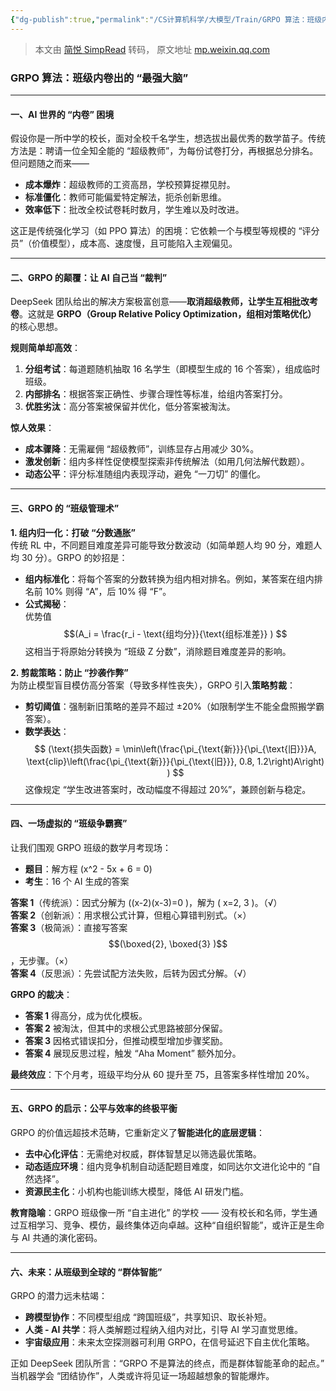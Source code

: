 ```yaml
---
{"dg-publish":true,"permalink":"/CS计算机科学/大模型/Train/GRPO 算法：班级内卷出的 “最强大脑”/","noteIcon":"","created":"2025-07-31T10:00:11.132+08:00","updated":"2025-01-29T16:16:03.000+08:00"}
---
```


> 本文由 [简悦 SimpRead](http://ksria.com/simpread/) 转码， 原文地址 [mp.weixin.qq.com](https://mp.weixin.qq.com/s?__biz=MzA3MDE2OTQ0OA==&mid=2651918255&idx=5&sn=163d52fdc257eec08ec2e50bc7c0131d&chksm=843d621347ecbc5b5c6a9b875aca7866b14f826432b05ad7caf0eae836a47176e6606d75f6ee#rd)

### **GRPO 算法：班级内卷出的 “最强大脑”**

* * *

#### **一、AI 世界的 “内卷” 困境**

假设你是一所中学的校长，面对全校千名学生，想选拔出最优秀的数学苗子。传统方法是：聘请一位全知全能的 “超级教师”，为每份试卷打分，再根据总分排名。但问题随之而来——

*   **成本爆炸**：超级教师的工资高昂，学校预算捉襟见肘。
*   **标准僵化**：教师可能偏爱特定解法，扼杀创新思维。
*   **效率低下**：批改全校试卷耗时数月，学生难以及时改进。

这正是传统强化学习（如 PPO 算法）的困境：它依赖一个与模型等规模的 “评分员”（价值模型），成本高、速度慢，且可能陷入主观偏见。

* * *

#### **二、GRPO 的颠覆：让 AI 自己当 “裁判”**

DeepSeek 团队给出的解决方案极富创意——**取消超级教师，让学生互相批改考卷**。这就是 **GRPO（Group Relative Policy Optimization，组相对策略优化）** 的核心思想。

**规则简单却高效**：

1.  **分组考试**：每道题随机抽取 16 名学生（即模型生成的 16 个答案），组成临时班级。
2.  **内部排名**：根据答案正确性、步骤合理性等标准，给组内答案打分。
3.  **优胜劣汰**：高分答案被保留并优化，低分答案被淘汰。

**惊人效果**：
*   **成本骤降**：无需雇佣 “超级教师”，训练显存占用减少 30%。
*   **激发创新**：组内多样性促使模型探索非传统解法（如用几何法解代数题）。  
*   **动态公平**：评分标准随组内表现浮动，避免 “一刀切” 的僵化。

* * *

#### **三、GRPO 的 “班级管理术”**

**1. 组内归一化：打破 “分数通胀”**  
传统 RL 中，不同题目难度差异可能导致分数波动（如简单题人均 90 分，难题人均 30 分）。GRPO 的妙招是：  
*   **组内标准化**：将每个答案的分数转换为组内相对排名。例如，某答案在组内排名前 10% 则得 “A”，后 10% 得 “F”。
*   **公式揭秘**：  
    优势值 $$(A_i = \frac{r_i - \text{组均分}}{\text{组标准差}} ) $$
    这相当于将原始分转换为 “班级 Z 分数”，消除题目难度差异的影响。

**2. 剪裁策略：防止 “抄袭作弊”**  
为防止模型盲目模仿高分答案（导致多样性丧失），GRPO 引入**策略剪裁**：

*   **剪切阈值**：强制新旧策略的差异不超过 ±20%（如限制学生不能全盘照搬学霸答案）。
*   **数学表达**：  
$$
    (\text{损失函数} = \min\left(\frac{\pi_{\text{新}}}{\pi_{\text{旧}}}A, \text{clip}\left(\frac{\pi_{\text{新}}}{\pi_{\text{旧}}}, 0.8, 1.2\right)A\right) )  
$$
    这像规定 “学生改进答案时，改动幅度不得超过 20%”，兼顾创新与稳定。

* * *

#### **四、一场虚拟的 “班级争霸赛”**

让我们围观 GRPO 班级的数学月考现场：

*   **题目**：解方程 (x^2 - 5x + 6 = 0)  
*   **考生**：16 个 AI 生成的答案
    

**答案 1**（传统派）：因式分解为 ((x-2)(x-3)=0 )，解为 ( x=2, 3 )。（√）  
**答案 2**（创新派）：用求根公式计算，但粗心算错判别式。（×）  
**答案 3**（极简派）：直接写答案$$(\boxed{2}, \boxed{3} )$$，无步骤。（×）  
**答案 4**（反思派）：先尝试配方法失败，后转为因式分解。（√）

**GRPO 的裁决**：
*   **答案 1** 得高分，成为优化模板。
*   **答案 2** 被淘汰，但其中的求根公式思路被部分保留。
*   **答案 3** 因格式错误扣分，但推动模型增加步骤奖励。  
*   **答案 4** 展现反思过程，触发 “Aha Moment” 额外加分。
    
**最终效应**：下个月考，班级平均分从 60 提升至 75，且答案多样性增加 20%。

* * *

#### **五、GRPO 的启示：公平与效率的终极平衡**

GRPO 的价值远超技术范畴，它重新定义了**智能进化的底层逻辑**：

*   **去中心化评估**：无需绝对权威，群体智慧足以筛选最优策略。
*   **动态适应环境**：组内竞争机制自动适配题目难度，如同达尔文进化论中的 “自然选择”。
*   **资源民主化**：小机构也能训练大模型，降低 AI 研发门槛。

**教育隐喻**：GRPO 班级像一所 “自主进化” 的学校 —— 没有校长和名师，学生通过互相学习、竞争、模仿，最终集体迈向卓越。这种“自组织智能”，或许正是生命与 AI 共通的演化密码。

* * *
#### **六、未来：从班级到全球的 “群体智能”**

GRPO 的潜力远未枯竭：

*   **跨模型协作**：不同模型组成 “跨国班级”，共享知识、取长补短。
*   **人类 - AI 共学**：将人类解题过程纳入组内对比，引导 AI 学习直觉思维。
*   **宇宙级应用**：未来太空探测器可利用 GRPO，在信号延迟下自主优化策略。

正如 DeepSeek 团队所言：“GRPO 不是算法的终点，而是群体智能革命的起点。” 当机器学会 “团结协作”，人类或许将见证一场超越想象的智能爆炸。